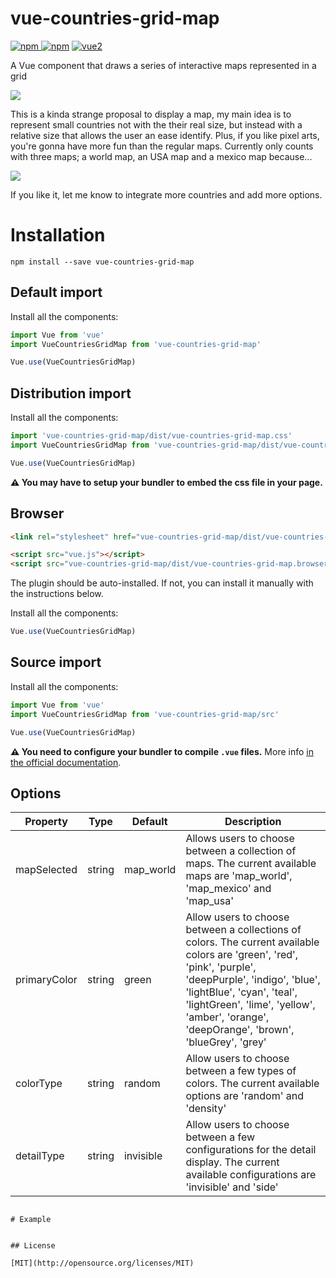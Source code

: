 # vue-countries-grid-map

[![npm](https://img.shields.io/npm/v/vue-countries-grid-map.svg) ![npm](https://img.shields.io/npm/dm/vue-countries-grid-map.svg)](https://www.npmjs.com/package/vue-countries-grid-map)
[![vue2](https://img.shields.io/badge/vue-2.x-brightgreen.svg)](https://vuejs.org/)

A Vue component that draws a series of interactive maps represented in a grid

<img src="https://media.giphy.com/media/LT6uxHelxGeyE9XvUh/giphy.gif" style="max-width: 30%;"/>

This is a kinda strange proposal to display a map, my main idea is to represent small countries not with the their real size, but instead with a relative size that allows the user an ease identify. Plus, if you like pixel arts, you're gonna have more fun than the regular maps.
Currently only counts with three maps; a world map, an USA map and a mexico map because...

<img src="https://i1.wp.com/www.sopitas.com/wp-content/uploads/2018/01/porque-soy-mexicano-guillermo-del-toro.jpg" style="max-width: 80%;"/>

If you like it, let me know to integrate more countries and add more options.

# Installation

```
npm install --save vue-countries-grid-map
```

## Default import

Install all the components:

```javascript
import Vue from 'vue'
import VueCountriesGridMap from 'vue-countries-grid-map'

Vue.use(VueCountriesGridMap)
```

## Distribution import

Install all the components:

```javascript
import 'vue-countries-grid-map/dist/vue-countries-grid-map.css'
import VueCountriesGridMap from 'vue-countries-grid-map/dist/vue-countries-grid-map.common'

Vue.use(VueCountriesGridMap)
```

**⚠️ You may have to setup your bundler to embed the css file in your page.**

## Browser

```html
<link rel="stylesheet" href="vue-countries-grid-map/dist/vue-countries-grid-map.css"/>

<script src="vue.js"></script>
<script src="vue-countries-grid-map/dist/vue-countries-grid-map.browser.js"></script>
```

The plugin should be auto-installed. If not, you can install it manually with the instructions below.

Install all the components:

```javascript
Vue.use(VueCountriesGridMap)
```

## Source import

Install all the components:

```javascript
import Vue from 'vue'
import VueCountriesGridMap from 'vue-countries-grid-map/src'

Vue.use(VueCountriesGridMap)
```

**⚠️ You need to configure your bundler to compile `.vue` files.** More info [in the official documentation](https://vuejs.org/v2/guide/single-file-components.html).

## Options

Property | Type | Default	| Description
-------- | ---- | ------- | -----------
mapSelected | string	| map_world	| Allows users to choose between a collection of maps. The current available maps are 'map_world', 'map_mexico' and 'map_usa'
primaryColor	| string	| green	| Allow users to choose between a collections of colors. The current available colors are 'green', 'red', 'pink', 'purple', 'deepPurple', 'indigo', 'blue', 'lightBlue', 'cyan', 'teal', 'lightGreen', 'lime', 'yellow', 'amber', 'orange', 'deepOrange', 'brown', 'blueGrey', 'grey'
colorType	| string	| random	| Allow users to choose between a few types of colors. The current available options are 'random' and 'density'
detailType	| string	| invisible	| Allow users to choose between a few configurations for the detail display. The current available configurations are 'invisible' and 'side'

```

# Example

```
<template>
  <div id="app">
    <select v-model="selected_option">
      <option v-for="option in mapOptions" v-bind:value="option.value" v-bind:key="option.value">{{option.text}}</option>
    </select>
    <select v-model="selected_color">
      <option v-for="option in colorOptions" v-bind:value="option.value" v-bind:key="option.value">{{option.text}}</option>
    </select>
    <select v-model="selected_type">
      <option v-for="option in typeOptions" v-bind:value="option.value" v-bind:key="option.value">{{option.text}}</option>
    </select>
    <select v-model="selected_detail">
      <option v-for="option in detailOptions" v-bind:value="option.value" v-bind:key="option.value">{{option.text}}</option>
    </select>
    <countries-grid-map 
      :mapSelected="selected_option" 
      :primaryColor="selected_color" 
      :colorType="selected_type"
      :detailType="selected_detail"
      @change-click-node="changeClickNode">
      <template slot="detail">
        <span v-if="actualNode!=null">A description of: {{ actualNode.name }}</span>
      </template>
    </countries-grid-map>
  </div>
</template>

<script>
  import {CountriesGridMap} from 'vue-countries-grid-map';

  export default {
    name: 'app',
    components: {
      CountriesGridMap
    },
    methods: {
      changeClickNode (actualNode) {
        this.actualNode = actualNode
      }
    },
    data: function() {
      return {
        actualNode: null,
        selected_option: 'map_world',
        selected_color: 'purple',
        selected_type: 'random',
        selected_detail: 'invisible',
        mapOptions: [
          { value: 'map_world', text: 'World' },
          { value: 'map_mexico', text: 'México' },
          { value: 'map_usa', text: 'United States of America' }
        ],
        typeOptions: [
          { value: 'random', text: 'Random' },
          { value: 'density', text: 'Density' }
        ],
        detailOptions: [
          { value: 'invisible', text: 'Without Detail' },
          { value: 'side', text: 'Side Detail' }
        ],
        colorOptions: [
          { value: 'red', text: 'Red' },
          { value: 'pink', text: 'Pink' },
          { value: 'purple', text: 'Purple' },
          { value: 'deepPurple', text: 'Deep Purple' },
          { value: 'indigo', text: 'Indigo' },
          { value: 'blue', text: 'Blue' },
          { value: 'lightBlue', text: 'Light Blue' },
          { value: 'cyan', text: 'Cyan' },
          { value: 'teal', text: 'Teal' },
          { value: 'green', text: 'Green' },
          { value: 'lightGreen', text: 'Light Green' },
          { value: 'lime', text: 'Lime' },
          { value: 'yellow', text: 'Yellow' },
          { value: 'amber', text: 'Amber' },
          { value: 'orange', text: 'Orange' },
          { value: 'deepOrange', text: 'Deep Orange' },
          { value: 'brown', text: 'Brown' },
          { value: 'blueGrey', text: 'Blue Grey' },
          { value: 'grey', text: 'Grey' },
        ]
      }
    }
  }
</script>
```

## License

[MIT](http://opensource.org/licenses/MIT)
